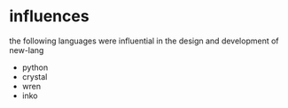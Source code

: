 # influences
the following languages were influential in the design and development of new-lang
- python
- crystal
- wren
- inko